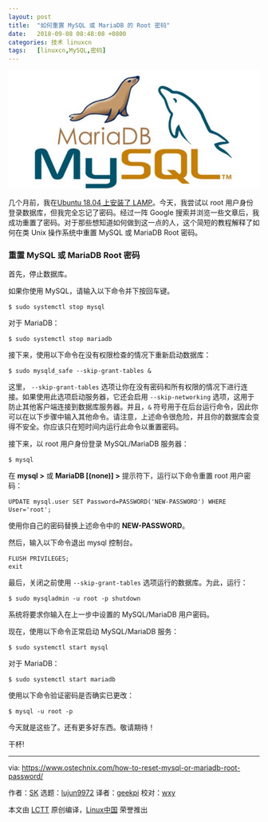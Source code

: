 ```yaml
---
layout: post
title:	"如何重置 MySQL 或 MariaDB 的 Root 密码"
date:	2018-09-08 08:48:08 +0800 
categories:	技术 linuxcn 
tags:	[linuxcn,MySQL,密码]
---
```



![](/Asserts/Images/album/201809/08/084810x9tfxf37crzza9rl.png)


几个月前，我在[Ubuntu 18.04 上安装了 LAMP](https://www.ostechnix.com/install-apache-mariadb-php-lamp-stack-ubuntu-16-04/)。今天，我尝试以 root 用户身份登录数据库，但我完全忘记了密码。经过一阵 Google 搜索并浏览一些文章后，我成功重置了密码。对于那些想知道如何做到这一点的人，这个简短的教程解释了如何在类 Unix 操作系统中重置 MySQL 或 MariaDB Root 密码。


### 重置 MySQL 或 MariaDB Root 密码


首先，停止数据库。


如果你使用 MySQL，请输入以下命令并下按回车键。



```
$ sudo systemctl stop mysql
```

对于 MariaDB：



```
$ sudo systemctl stop mariadb
```

接下来，使用以下命令在没有权限检查的情况下重新启动数据库：



```
$ sudo mysqld_safe --skip-grant-tables &
```

这里， `--skip-grant-tables` 选项让你在没有密码和所有权限的情况下进行连接。如果使用此选项启动服务器，它还会启用 `--skip-networking` 选项，这用于防止其他客户端连接到数据库服务器。并且，`&` 符号用于在后台运行命令，因此你可以在以下步骤中输入其他命令。请注意，上述命令很危险，并且你的数据库会变得不安全。你应该只在短时间内运行此命令以重置密码。


接下来，以 root 用户身份登录 MySQL/MariaDB 服务器：



```
$ mysql
```

在 **mysql >** 或 **MariaDB [(none)] >** 提示符下，运行以下命令重置 root 用户密码：



```
UPDATE mysql.user SET Password=PASSWORD('NEW-PASSWORD') WHERE User='root';
```

使用你自己的密码替换上述命令中的 **NEW-PASSWORD**。


然后，输入以下命令退出 mysql 控制台。



```
FLUSH PRIVILEGES;
exit
```

最后，关闭之前使用 `--skip-grant-tables` 选项运行的数据库。为此，运行：



```
$ sudo mysqladmin -u root -p shutdown
```

系统将要求你输入在上一步中设置的 MySQL/MariaDB 用户密码。


现在，使用以下命令正常启动 MySQL/MariaDB 服务：



```
$ sudo systemctl start mysql
```

对于 MariaDB：



```
$ sudo systemctl start mariadb
```

使用以下命令验证密码是否确实已更改：



```
$ mysql -u root -p
```

今天就是这些了。还有更多好东西。敬请期待！


干杯!




---


via: <https://www.ostechnix.com/how-to-reset-mysql-or-mariadb-root-password/>


作者：[SK](https://www.ostechnix.com/author/sk/) 选题：[lujun9972](https://github.com/lujun9972) 译者：[geekpi](https://github.com/geekpi) 校对：[wxy](https://github.com/wxy)


本文由 [LCTT](https://github.com/LCTT/TranslateProject) 原创编译，[Linux中国](https://linux.cn/) 荣誉推出
